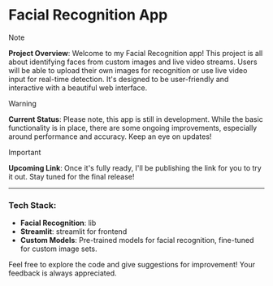 # Facial Recognition App

> [!NOTE]
>  **Project Overview**:
> Welcome to my Facial Recognition app! This project is all about identifying faces from custom images and live video streams. Users will be able to upload their own images for recognition or use live video input
> for real-time detection. It's designed to be user-friendly and interactive with a beautiful web interface.

> [!WARNING]
> **Current Status**:
> Please note, this app is still in development. While the basic functionality is in place, there are some ongoing improvements, especially around performance and accuracy. Keep an eye on updates!

> [!IMPORTANT]
>    **Upcoming Link**:
> Once it's fully ready, I'll be publishing the link for you to try it out. Stay tuned for the final release!

---

### Tech Stack:
- **Facial Recognition**: lib
- **Streamlit**: streamlit for frontend 
- **Custom Models**: Pre-trained models for facial recognition, fine-tuned for custom image sets.

Feel free to explore the code and give suggestions for improvement! Your feedback is always appreciated.
